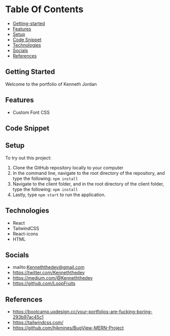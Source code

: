 # Table Of Contents
  * [Getting-started](#getting-started)
  * [Features](#features)
  * [Setup](#setup)
  * [Code Snippet](#code-snippet)
  * [Technologies](#technologies)
  * [Socials](#socials)
  * [References](#references)



## Getting Started 
Welcome to the portfolio of Kenneth Jordan

## Features
* Custom Font CSS
## Code Snippet

## Setup
To try out this project:

1. Clone the GitHub repository locally to your computer
2. In the command line, navigate to the root directory of the repository, and type the following: `npm install`
3. Navigate to the client folder, and in the root directory of the client folder, type the following: `npm install`
4. Lastly, type `npm start` to run the application.



## Technologies 
   - React
   - TailwindCSS
   - React-icons
   - HTML


   
## Socials

   - mailto:Kenneththedev@gmail.com
   - https://twitter.com/Kenneththedev
   - https://medium.com/@Kenneththedev
   - https://github.com/LoopFruits


## References

* https://bootcamp.uxdesign.cc/your-portfolios-are-fucking-boring-293b97ac45c1
*  https://tailwindcss.com/
*  https://github.com/hjkmines/BugView-MERN-Project